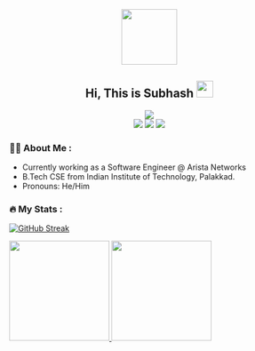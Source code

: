 <div id="header" align="center">
  <img src="https://media.giphy.com/media/M9gbBd9nbDrOTu1Mqx/giphy.gif" width="100"/>
  <h2>Hi, This is Subhash <img src="https://media.giphy.com/media/hvRJCLFzcasrR4ia7z/giphy.gif" width="30px"/></h2>
  <a target="_blank" rel="noopener noreferrer" href="https://subhash011.github.io/"><img src="https://img.shields.io/badge/Portfolio-Know%20more%20about%20me-%237a38a7" /></a>
  <div id="badges" align="center">
    <a href="https://www.linkedin.com/in/subhashs0620/"><img src="https://img.shields.io/badge/LinkedIn-0077B5?style=for-the-badge&logo=linkedin&logoColor=white"/></a>
    <a href="mailto:subhashs0620@gmail.com"><img src="https://img.shields.io/badge/Gmail-D14836?style=for-the-badge&logo=gmail&logoColor=white"/></a>
    <a href="https://instagram.com/subhash_011"><img src="https://img.shields.io/badge/Instagram-E4405F?style=for-the-badge&logo=instagram&logoColor=white"/></a>
  </div>
  <img src="https://komarev.com/ghpvc/?username=subhash011&style=flat-square&color=blue" alt=""/>
</div>

### :man_technologist: About Me :
- Currently working as a Software Engineer @ Arista Networks
- B.Tech CSE from Indian Institute of Technology, Palakkad.
- Pronouns: He/Him

### :fire: My Stats :

[![GitHub Streak](http://github-readme-streak-stats.herokuapp.com?user=subhash011&theme=dark&date_format=j%20M%5B%20Y%5D)](https://git.io/streak-stats)

<a href="https://github.com/kmitul">
  <img height="180em" src="https://github-readme-stats-eight-theta.vercel.app/api?username=subhash011&show_icons=true&theme=algolia&include_all_commits=true&count_private=true"/>
  <img height="180em" src="https://github-readme-stats-eight-theta.vercel.app/api/top-langs/?username=subhash011&layout=compact&langs_count=8&theme=algolia"/>
</a>

<!--
**subhash011/subhash011** is a ✨ _special_ ✨ repository because its `README.md` (this file) appears on your GitHub profile.

Here are some ideas to get you started:

- 🔭 I’m currently working on ...
- 🌱 I’m currently learning ...
- 👯 I’m looking to collaborate on ...
- 🤔 I’m looking for help with ...
- 💬 Ask me about ...
- 📫 How to reach me: ...
- 😄 Pronouns: ...
- ⚡ Fun fact: ...
-->
